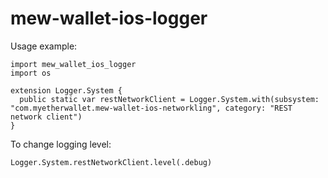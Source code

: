 # mew-wallet-ios-logger

Usage example:

```
import mew_wallet_ios_logger
import os

extension Logger.System {
  public static var restNetworkClient = Logger.System.with(subsystem: "com.myetherwallet.mew-wallet-ios-networkling", category: "REST network client")
}
```

To change logging level:

```
Logger.System.restNetworkClient.level(.debug)
```
